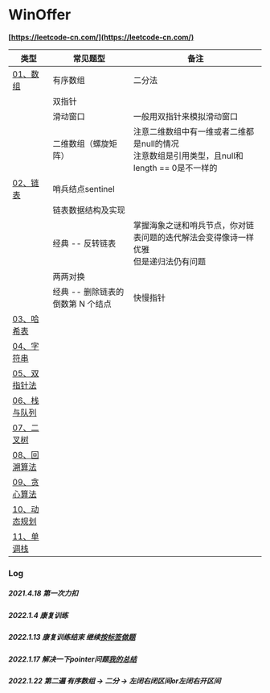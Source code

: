 # WinOffer

**[https://leetcode-cn.com/](https://leetcode-cn.com/)**

| 类型                                                         | 常见题型                          | 备注                                                         |
| ------------------------------------------------------------ | --------------------------------- | ------------------------------------------------------------ |
| [01、数组](https://github.com/sunmiao0301/LC-Winoffer/tree/main/LeetCodeForkedFromLCmaster/01、数组) | 有序数组                          | 二分法                                                       |
|                                                              | 双指针                            |                                                              |
|                                                              | 滑动窗口                          | 一般用双指针来模拟滑动窗口                                   |
|                                                              | 二维数组（螺旋矩阵）              | 注意二维数组中有一维或者二维都是null的情况<br>注意数组是引用类型，且null和length == 0是不一样的 |
| [02、链表](https://github.com/sunmiao0301/LC-Winoffer/tree/main/LeetCodeForkedFromLCmaster/02、链表) | 哨兵结点sentinel                  |                                                              |
|                                                              | 链表数据结构及实现                |                                                              |
|                                                              | 经典 -- 反转链表                  | 掌握海象之谜和哨兵节点，你对链表问题的迭代解法会变得像诗一样优雅<br>但是递归法仍有问题 |
|                                                              | 两两对换                          |                                                              |
|                                                              | 经典 -- 删除链表的倒数第 N 个结点 | 快慢指针                                                     |
| [03、哈希表](https://github.com/sunmiao0301/LC-Winoffer/tree/main/LeetCodeForkedFromLCmaster/03、哈希表) |                                   |                                                              |
| [04、字符串](https://github.com/sunmiao0301/LC-Winoffer/tree/main/LeetCodeForkedFromLCmaster/04、字符串) |                                   |                                                              |
| [05、双指针法](https://github.com/sunmiao0301/LC-Winoffer/tree/main/LeetCodeForkedFromLCmaster/05、双指针法) |                                   |                                                              |
| [06、栈与队列](https://github.com/sunmiao0301/LC-Winoffer/tree/main/LeetCodeForkedFromLCmaster/06、栈与队列) |                                   |                                                              |
| [07、二叉树](https://github.com/sunmiao0301/LC-Winoffer/tree/main/LeetCodeForkedFromLCmaster/07、二叉树) |                                   |                                                              |
| [08、回溯算法](https://github.com/sunmiao0301/LC-Winoffer/tree/main/LeetCodeForkedFromLCmaster/08、回溯算法) |                                   |                                                              |
| [09、贪心算法](https://github.com/sunmiao0301/LC-Winoffer/tree/main/LeetCodeForkedFromLCmaster/09、贪心算法) |                                   |                                                              |
| [10、动态规划](https://github.com/sunmiao0301/LC-Winoffer/tree/main/LeetCodeForkedFromLCmaster/10、动态规划) |                                   |                                                              |
| [11、单调栈](https://github.com/sunmiao0301/LC-Winoffer/tree/main/LeetCodeForkedFromLCmaster/11、单调栈) |                                   |                                                              |

### Log

##### 2021.4.18 第一次力扣

##### 2022.1.4 康复训练

##### 2022.1.13 康复训练结束 继续[按标签做题](https://github.com/sunmiao0301/leetcode-master)

##### 2022.1.17 解决一下pointer问题[我的总结](https://github.com/sunmiao0301/LC-Winoffer/blob/main/LeetCodeForkedFromLCmaster/07%E3%80%81%E4%BA%8C%E5%8F%89%E6%A0%91/31%E3%80%81%E4%BA%8C%E5%8F%89%E6%A0%91%EF%BC%9A%E6%90%9C%E7%B4%A2%E6%A0%91%E4%B8%AD%E7%9A%84%E5%88%A0%E9%99%A4%E6%93%8D%E4%BD%9C%20-%20450.%20%E5%88%A0%E9%99%A4%E4%BA%8C%E5%8F%89%E6%90%9C%E7%B4%A2%E6%A0%91%E4%B8%AD%E7%9A%84%E8%8A%82%E7%82%B9.md)

##### 2022.1.22 第二遍 有序数组 -> 二分 -> 左闭右闭区间or左闭右开区间
